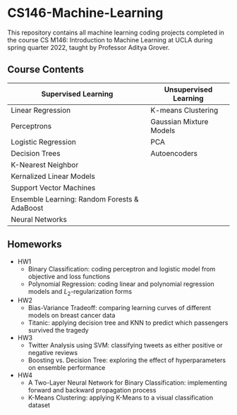 # CS146-Machine-Learning

This repository contains all machine learning coding projects completed in the course CS M146: Introduction to Machine Learning at UCLA during spring quarter 2022, taught by Professor Aditya Grover.

## Course Contents
| Supervised Learning  | Unsupervised Learning |
| ------------- | ------------- |
| Linear Regression  | K-means Clustering  |
| Perceptrons  | Gaussian Mixture Models  |
| Logistic Regression  | PCA  |
| Decision Trees  | Autoencoders  |
| K-Nearest Neighbor  |   |
| Kernalized Linear Models  |   |
| Support Vector Machines  |   |
| Ensemble Learning: Random Forests & AdaBoost  |   |
| Neural Networks  |   |

## Homeworks
- HW1
  - Binary Classification: coding perceptron and logistic model from objective and loss functions
  - Polynomial Regression: coding linear and polynomial regression models and $L_2$-regularization forms
- HW2
  - Bias-Variance Tradeoff: comparing learning curves of different models on breast cancer data
  - Titanic: applying decision tree and KNN to predict which passengers survived the tragedy
- HW3
  - Twitter Analysis using SVM: classifying tweets as either positive or negative reviews
  - Boosting vs. Decision Tree: exploring the effect of hyperparameters on ensemble performance 
- HW4
  - A Two-Layer Neural Network for Binary Classification: implementing forward and backward propagation process
  - K-Means Clustering: applying K-Means to a visual classification dataset
